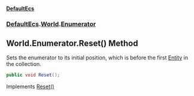 #### [DefaultEcs](DefaultEcs.md 'DefaultEcs')
### [DefaultEcs](DefaultEcs.md#DefaultEcs 'DefaultEcs').[World](World.md 'DefaultEcs.World').[Enumerator](World.Enumerator.md 'DefaultEcs.World.Enumerator')

## World.Enumerator.Reset() Method

Sets the enumerator to its initial position, which is before the first [Entity](Entity.md 'DefaultEcs.Entity') in the collection.

```csharp
public void Reset();
```

Implements [Reset()](https://docs.microsoft.com/en-us/dotnet/api/System.Collections.IEnumerator.Reset 'System.Collections.IEnumerator.Reset')